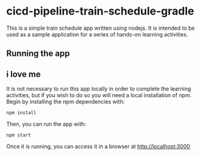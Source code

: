 # cicd-pipeline-train-schedule-gradle

This is a simple train schedule app written using nodejs. It is intended to be used as a sample application for a series of hands-on learning activities.

## Running the app
## i love me
It is not necessary to run this app locally in order to complete the learning activities, but if you wish to do so you will need a local installation of npm. Begin by installing the npm dependencies with:

    npm install

Then, you can run the app with:

    npm start

Once it is running, you can access it in a browser at [http://localhost:3000](http://localhost:3000)
